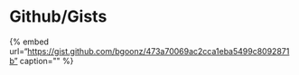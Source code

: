Github/Gists
============

{% embed url=“https://gist.github.com/bgoonz/473a70069ac2cca1eba5499c8092871b” caption="" %}
